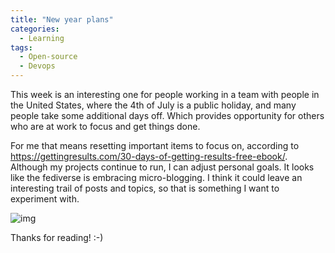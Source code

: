 ```yaml
---
title: "New year plans"
categories:
  - Learning
tags:
  - Open-source
  - Devops
---
```


This week is an interesting one for people working in a team with people in the United States, where the 4th of July is a public holiday, and many people take some additional days off. Which provides opportunity for others who are at work to focus and get things done.

For me that means resetting important items to focus on, according to https://gettingresults.com/30-days-of-getting-results-free-ebook/. Although my projects continue to run, I can adjust personal goals. It looks like the fediverse is embracing micro-blogging. I think it could leave an interesting trail of posts and topics, so that is something I want to experiment with. 

![img](../assets/images/2023-07-07-new-year-plans.png)

Thanks for reading! :-)
